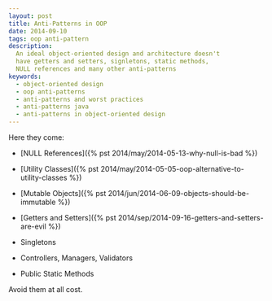 ```yaml
---
layout: post
title: Anti-Patterns in OOP
date: 2014-09-10
tags: oop anti-pattern
description:
  An ideal object-oriented design and architecture doesn't
  have getters and setters, signletons, static methods,
  NULL references and many other anti-patterns
keywords:
  - object-oriented design
  - oop anti-patterns
  - anti-patterns and worst practices
  - anti-patterns java
  - anti-patterns in object-oriented design
---
```


Here they come:

 * [NULL References]({% pst 2014/may/2014-05-13-why-null-is-bad %})

 * [Utility Classes]({% pst 2014/may/2014-05-05-oop-alternative-to-utility-classes %})

 * [Mutable Objects]({% pst 2014/jun/2014-06-09-objects-should-be-immutable %})

 * [Getters and Setters]({% pst 2014/sep/2014-09-16-getters-and-setters-are-evil %})

 * Singletons

 * Controllers, Managers, Validators

 * Public Static Methods

<!--more-->

Avoid them at all cost.
